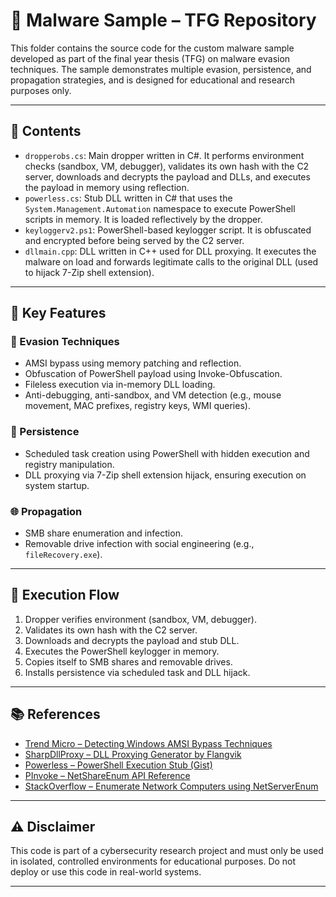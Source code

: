 # 🧬 Malware Sample – TFG Repository

This folder contains the source code for the custom malware sample developed as part of the final year thesis (TFG) on malware evasion techniques. The sample demonstrates multiple evasion, persistence, and propagation strategies, and is designed for educational and research purposes only.

---

## 📁 Contents

- `dropperobs.cs`: Main dropper written in C#. It performs environment checks (sandbox, VM, debugger), validates its own hash with the C2 server, downloads and decrypts the payload and DLLs, and executes the payload in memory using reflection.
- `powerless.cs`: Stub DLL written in C# that uses the `System.Management.Automation` namespace to execute PowerShell scripts in memory. It is loaded reflectively by the dropper.
- `keyloggerv2.ps1`: PowerShell-based keylogger script. It is obfuscated and encrypted before being served by the C2 server.
- `dllmain.cpp`: DLL written in C++ used for DLL proxying. It executes the malware on load and forwards legitimate calls to the original DLL (used to hijack 7-Zip shell extension).

---

## 🧠 Key Features

### 🔐 Evasion Techniques

- AMSI bypass using memory patching and reflection.
- Obfuscation of PowerShell payload using Invoke-Obfuscation.
- Fileless execution via in-memory DLL loading.
- Anti-debugging, anti-sandbox, and VM detection (e.g., mouse movement, MAC prefixes, registry keys, WMI queries).

### 🔁 Persistence

- Scheduled task creation using PowerShell with hidden execution and registry manipulation.
- DLL proxying via 7-Zip shell extension hijack, ensuring execution on system startup.

### 🌐 Propagation

- SMB share enumeration and infection.
- Removable drive infection with social engineering (e.g., `fileRecovery.exe`).

---

## 🧪 Execution Flow

1. Dropper verifies environment (sandbox, VM, debugger).
2. Validates its own hash with the C2 server.
3. Downloads and decrypts the payload and stub DLL.
4. Executes the PowerShell keylogger in memory.
5. Copies itself to SMB shares and removable drives.
6. Installs persistence via scheduled task and DLL hijack.

---

## 📚 References

- [Trend Micro – Detecting Windows AMSI Bypass Techniques](https://www.trendmicro.com/en_us/research/22/l/detecting-windows-amsi-bypass-techniques.html#:~:text=We%20look%20into%20some%20of%20the%20implementations%20that,it%20for%20compromise%20with%20Trend%20Micro%20Vision%20One%E2%84%A2.
)
- [SharpDllProxy – DLL Proxying Generator by Flangvik](https://github.com/Flangvik/SharpDllProxy)
- [Powerless – PowerShell Execution Stub (Gist)](https://gist.github.com/farzinenddo/bb1f1ecb56aa9326abc7b47fc99e588e)
- [PInvoke – NetShareEnum API Reference](https://pinvoke.net/default.aspx/netapi32/netshareenum.html)
- [StackOverflow – Enumerate Network Computers using NetServerEnum](https://stackoverflow.com/questions/20512242/find-all-computers-on-network-using-netserverenum)

---

## ⚠️ Disclaimer

This code is part of a cybersecurity research project and must only be used in isolated, controlled environments for educational purposes. Do not deploy or use this code in real-world systems.

---

